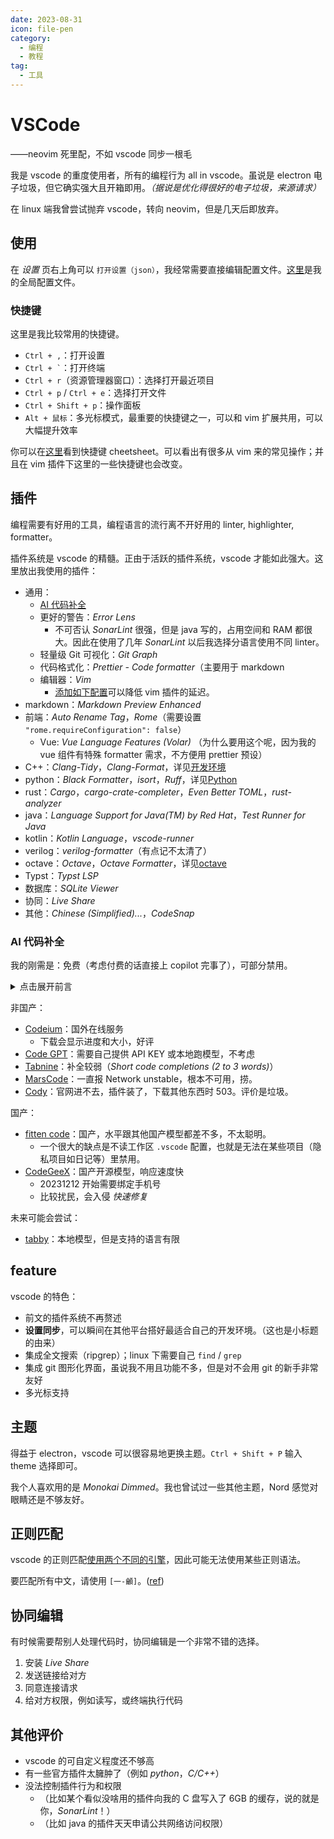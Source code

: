 ```yaml
---
date: 2023-08-31
icon: file-pen
category:
  - 编程
  - 教程
tag:
  - 工具
---
```


# VSCode

<div class="subtitle">——neovim 死里配，不如 vscode 同步一根毛</div>

我是 vscode 的重度使用者，所有的编程行为 all in vscode。虽说是 electron 电子垃圾，但它确实强大且开箱即用。_（据说是优化得很好的电子垃圾，来源请求）_

在 linux 端我曾尝试抛弃 vscode，转向 neovim，但是几天后即放弃。

## 使用

在 _设置_ 页右上角可以 `打开设置（json）`，我经常需要直接编辑配置文件。[这里](https://github.com/lxl66566/my-key-data/blob/main/config/vscode/settings.json)是我的全局配置文件。

### 快捷键

这里是我比较常用的快捷键。

- `Ctrl + ,`：打开设置
- `` Ctrl + ` ``：打开终端
- `Ctrl + r`（资源管理器窗口）：选择打开最近项目
- `Ctrl + p` / `Ctrl + e`：选择打开文件
- `Ctrl + Shift + p`：操作面板
- `Alt + 鼠标`：多光标模式，最重要的快捷键之一，可以和 vim 扩展共用，可以大幅提升效率

你可以在[这里](https://code.visualstudio.com/assets/docs/getstarted/tips-and-tricks/KeyboardReferenceSheet.png)看到快捷键 cheetsheet。可以看出有很多从 vim 来的常见操作；并且在 vim 插件下这里的一些快捷键也会改变。

## 插件

编程需要有好用的工具，编程语言的流行离不开好用的 linter, highlighter, formatter。

插件系统是 vscode 的精髓。正由于活跃的插件系统，vscode 才能如此强大。这里放出我使用的插件：

- 通用：
  - [AI 代码补全](#ai-代码补全)
  - 更好的警告：_Error Lens_
    - 不可否认 _SonarLint_ 很强，但是 java 写的，占用空间和 RAM 都很大。因此在使用了几年 _SonarLint_ 以后我选择分语言使用不同 linter。
  - 轻量级 Git 可视化：_Git Graph_
  - 代码格式化：_Prettier - Code formatter_（主要用于 markdown
  - 编辑器：_Vim_
    - [添加如下配置](https://github.com/microsoft/vscode/issues/75627#issuecomment-1114048271)可以降低 vim 插件的延迟。
- markdown：_Markdown Preview Enhanced_
- 前端：_Auto Rename Tag_，_Rome_（需要设置 `"rome.requireConfiguration": false`）
  - Vue: _Vue Language Features (Volar)_ （为什么要用这个呢，因为我的 vue 组件有特殊 formatter 需求，不方便用 prettier 预设）
- C++：_Clang-Tidy_，_Clang-Format_，详见[开发环境](./Cpp.md#开发环境)
- python：_Black Formatter_，_isort_，_Ruff_，详见[Python](./python.md#vscode-扩展)
- rust：_Cargo_，_cargo-crate-completer_，_Even Better TOML_，_rust-analyzer_
- java：_Language Support for Java(TM) by Red Hat_，_Test Runner for Java_
- kotlin：_Kotlin Language_，_vscode-runner_
- verilog：_verilog-formatter_（有点记不太清了）
- octave：_Octave_，_Octave Formatter_，详见[octave](./octave.md#ide)
- Typst：_Typst LSP_
- 数据库：_SQLite Viewer_
- 协同：_Live Share_
- 其他：_Chinese (Simplified)..._，_CodeSnap_

### AI 代码补全

我的刚需是：免费（考虑付费的话直接上 copilot 完事了），可部分禁用。

<details><summary>点击展开前言</summary><p>我最早使用的是 Tabnine，后面由于一些契机换了 Codeium；然而它在 RAMDisk 上工作得很差：由于其在 windows 上使用 %TEMP% 作为存储目录，每天首次打开 vscode 会加载失败，重新下载数据。于是 20230918 尝试换用 CodeGeeX。这个模型比较小，补全速度快；而且最主要是由于国内服务器，免去了科学上网带来的大量延迟。</p></details>

非国产：

- [Codeium](https://codeium.com/)：国外在线服务
  - 下载会显示进度和大小，好评
- [Code GPT](https://docs.codegpt.co/)：需要自己提供 API KEY 或本地跑模型，不考虑
- [Tabnine](https://www.tabnine.com/)：补全较弱（_Short code completions (2 to 3 words)_）
- [MarsCode](https://www.marscode.com/)：一直报 Network unstable，根本不可用，捞。
- [Cody](https://github.com/sourcegraph/cody)：官网进不去，插件装了，下载其他东西时 503。评价是垃圾。

国产：

- [fitten code](https://code.fittentech.com/)：国产，水平跟其他国产模型都差不多，不太聪明。
  - 一个很大的缺点是不读工作区 `.vscode` 配置，也就是无法在某些项目（隐私项目如日记等）里禁用。
- [CodeGeeX](https://codegeex.cn/)：国产开源模型，响应速度快
  - 20231212 开始需要绑定手机号
  - 比较扰民，会入侵 _快速修复_

未来可能会尝试：

- [tabby](https://github.com/TabbyML/tabby)：本地模型，但是支持的语言有限

## feature

vscode 的特色：

- 前文的插件系统不再赘述
- **设置同步**，可以瞬间在其他平台搭好最适合自己的开发环境。（这也是小标题的由来）
- 集成全文搜索（ripgrep）；linux 下需要自己 `find` / `grep`
- 集成 git 图形化界面，虽说我不用且功能不多，但是对不会用 git 的新手非常友好
- 多光标支持

## 主题

得益于 electron，vscode 可以很容易地更换主题。`Ctrl + Shift + P` 输入 theme 选择即可。

我个人喜欢用的是 _Monokai Dimmed_。我也曾试过一些其他主题，Nord 感觉对眼睛还是不够友好。

## 正则匹配

vscode 的正则匹配[使用两个不同的引擎](https://github.com/microsoft/vscode/issues/39404#issuecomment-348710460)，因此可能无法使用某些正则语法。

要匹配所有中文，请使用 `[一-龥]`。([ref](https://superuser.com/questions/983441/visual-studio-search-through-code-for-chinese-text))

## 协同编辑

有时候需要帮别人处理代码时，协同编辑是一个非常不错的选择。

1. 安装 _Live Share_
2. 发送链接给对方
3. 同意连接请求
4. 给对方权限，例如读写，或终端执行代码

## 其他评价

- vscode 的可自定义程度还不够高
- 有一些官方插件太臃肿了（例如 _python_，_C/C++_）
- 没法控制插件行为和权限
  - （比如某个看似没啥用的插件向我的 C 盘写入了 6GB 的缓存，说的就是你，_SonarLint_！）
  - （比如 java 的插件天天申请公共网络访问权限）
